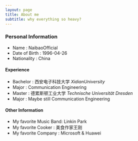 ```yaml
---
layout: page
title: About me
subtitle: why everything so heavy?
---
```


### Personal Information
* Name          :  NaibaoOfficial
* Date of Birth :  1996-04-26
* Nationality   :  China
#### Experience
* Bachelor      :  西安电子科技大学 _XidianUniversity_ 
* Major         :  Communication Engineering
* Master        :  德累斯顿工业大学 _Technische Universität Dresden_
* Major         :  Maybe still Communication Engineering
#### Other Information
* My favorite Music Band: Linkin Park
* My favorite Cooker    : 美食作家王刚
* My favorite Company   : Microsoft & Huawei

